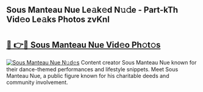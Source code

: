 ## Sous Manteau Nue Le𝚊k𝚎d N𝚞𝚍e - Part-kTh Vid𝚎o Le𝚊ks Photos zvKnl

# <h2><a href="http://fb066c3.evod.top/?m=Sous+Manteau+Nue">🔗 👉🔴 Sous Manteau Nue Vid𝚎o Ph𝚘t𝚘s</a></h2>

[![Sous Manteau Nue N𝚞d𝚎s](https://i.imgur.com/8V9OHl7.gif)](http://fb066c3.evod.top/?m=Sous+Manteau+Nue)
Content creator Sous Manteau Nue known for their dance-themed performances and lifestyle snippets. Meet Sous Manteau Nue, a public figure known for his charitable deeds and community involvement. 

